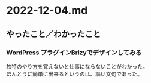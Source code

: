 # 2022-12-04.md

## やったこと／わかったこと

### WordPress プラグインBrizyでデザインしてみる

独特のやり方を覚えないと仕事にならないことがわかった。  
ほんとうに簡単に出来るというのは、謳い文句であった。
